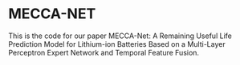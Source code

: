 # MECCA-NET
This is the code for our paper MECCA-Net: A Remaining Useful Life Prediction Model for Lithium-ion Batteries Based on a Multi-Layer Perceptron Expert Network and Temporal Feature Fusion.
